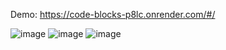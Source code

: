 Demo: https://code-blocks-p8lc.onrender.com/#/

![image](https://github.com/stavinyo/code-block-frontend/assets/117582681/9b1b51cc-fcae-4b68-ba32-0f2bd0069758)
![image](https://github.com/stavinyo/code-block-frontend/assets/117582681/3aebee6f-2f58-4849-ab27-29bc7e698cf1)
![image](https://github.com/stavinyo/code-block-frontend/assets/117582681/50fde8a7-f97e-40ee-814b-d04bd411259b)
